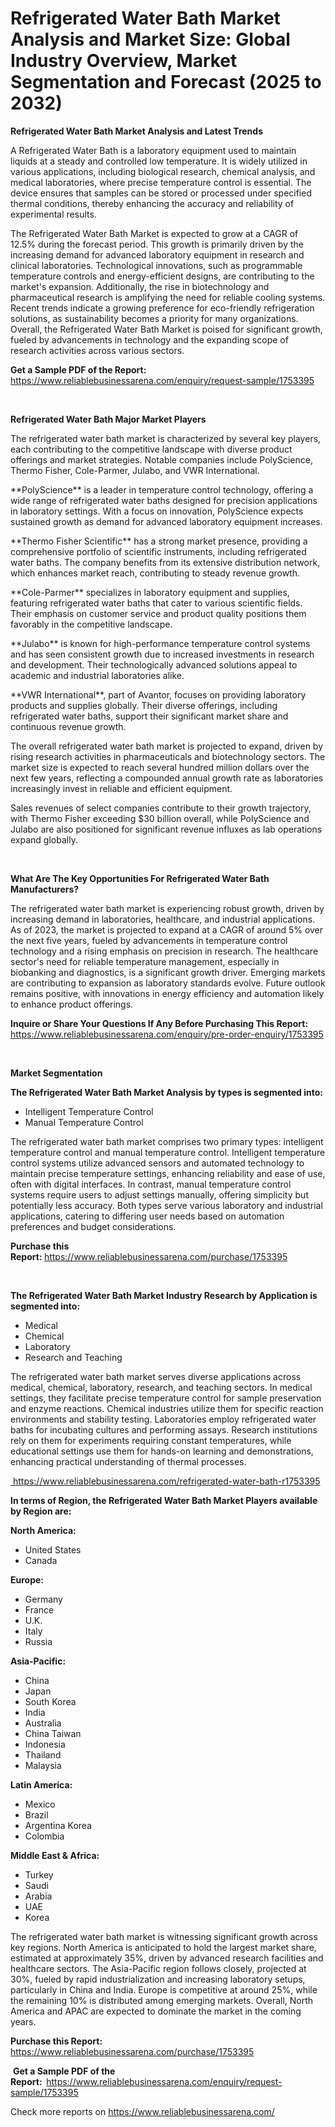 <p><h1>Refrigerated Water Bath Market Analysis and Market Size: Global Industry Overview, Market Segmentation and Forecast (2025 to 2032)</h1></p><p><strong>Refrigerated Water Bath Market Analysis and Latest Trends</strong></p>
<p><p>A Refrigerated Water Bath is a laboratory equipment used to maintain liquids at a steady and controlled low temperature. It is widely utilized in various applications, including biological research, chemical analysis, and medical laboratories, where precise temperature control is essential. The device ensures that samples can be stored or processed under specified thermal conditions, thereby enhancing the accuracy and reliability of experimental results.</p><p>The Refrigerated Water Bath Market is expected to grow at a CAGR of 12.5% during the forecast period. This growth is primarily driven by the increasing demand for advanced laboratory equipment in research and clinical laboratories. Technological innovations, such as programmable temperature controls and energy-efficient designs, are contributing to the market's expansion. Additionally, the rise in biotechnology and pharmaceutical research is amplifying the need for reliable cooling systems. Recent trends indicate a growing preference for eco-friendly refrigeration solutions, as sustainability becomes a priority for many organizations. Overall, the Refrigerated Water Bath Market is poised for significant growth, fueled by advancements in technology and the expanding scope of research activities across various sectors.</p></p>
<p><strong>Get a Sample PDF of the Report:&nbsp;</strong> <a href="https://www.reliablebusinessarena.com/enquiry/request-sample/1753395?utm_campaign=2238&utm_medium=2&utm_source=Github&utm_content=ia&utm_term=18022025&utm_id=refrigerated-water-bath">https://www.reliablebusinessarena.com/enquiry/request-sample/1753395</a></p>
<p>&nbsp;</p>
<p><strong>Refrigerated Water Bath Major Market Players</strong></p>
<p><p>The refrigerated water bath market is characterized by several key players, each contributing to the competitive landscape with diverse product offerings and market strategies. Notable companies include PolyScience, Thermo Fisher, Cole-Parmer, Julabo, and VWR International.</p><p>**PolyScience** is a leader in temperature control technology, offering a wide range of refrigerated water baths designed for precision applications in laboratory settings. With a focus on innovation, PolyScience expects sustained growth as demand for advanced laboratory equipment increases.</p><p>**Thermo Fisher Scientific** has a strong market presence, providing a comprehensive portfolio of scientific instruments, including refrigerated water baths. The company benefits from its extensive distribution network, which enhances market reach, contributing to steady revenue growth.</p><p>**Cole-Parmer** specializes in laboratory equipment and supplies, featuring refrigerated water baths that cater to various scientific fields. Their emphasis on customer service and product quality positions them favorably in the competitive landscape.</p><p>**Julabo** is known for high-performance temperature control systems and has seen consistent growth due to increased investments in research and development. Their technologically advanced solutions appeal to academic and industrial laboratories alike.</p><p>**VWR International**, part of Avantor, focuses on providing laboratory products and supplies globally. Their diverse offerings, including refrigerated water baths, support their significant market share and continuous revenue growth.</p><p>The overall refrigerated water bath market is projected to expand, driven by rising research activities in pharmaceuticals and biotechnology sectors. The market size is expected to reach several hundred million dollars over the next few years, reflecting a compounded annual growth rate as laboratories increasingly invest in reliable and efficient equipment.</p><p>Sales revenues of select companies contribute to their growth trajectory, with Thermo Fisher exceeding $30 billion overall, while PolyScience and Julabo are also positioned for significant revenue influxes as lab operations expand globally.</p></p>
<p>&nbsp;</p>
<p><strong>What Are The Key Opportunities For Refrigerated Water Bath Manufacturers?</strong></p>
<p><p>The refrigerated water bath market is experiencing robust growth, driven by increasing demand in laboratories, healthcare, and industrial applications. As of 2023, the market is projected to expand at a CAGR of around 5% over the next five years, fueled by advancements in temperature control technology and a rising emphasis on precision in research. The healthcare sector's need for reliable temperature management, especially in biobanking and diagnostics, is a significant growth driver. Emerging markets are contributing to expansion as laboratory standards evolve. Future outlook remains positive, with innovations in energy efficiency and automation likely to enhance product offerings.</p></p>
<p><strong>Inquire or Share Your Questions If Any Before Purchasing This Report:</strong> <a href="https://www.reliablebusinessarena.com/enquiry/pre-order-enquiry/1753395?utm_campaign=2238&utm_medium=2&utm_source=Github&utm_content=ia&utm_term=18022025&utm_id=refrigerated-water-bath">https://www.reliablebusinessarena.com/enquiry/pre-order-enquiry/1753395</a></p>
<p>&nbsp;</p>
<p><strong>Market Segmentation</strong></p>
<p><strong>The Refrigerated Water Bath Market Analysis by types is segmented into:</strong></p>
<p><ul><li>Intelligent Temperature Control</li><li>Manual Temperature Control</li></ul></p>
<p><p>The refrigerated water bath market comprises two primary types: intelligent temperature control and manual temperature control. Intelligent temperature control systems utilize advanced sensors and automated technology to maintain precise temperature settings, enhancing reliability and ease of use, often with digital interfaces. In contrast, manual temperature control systems require users to adjust settings manually, offering simplicity but potentially less accuracy. Both types serve various laboratory and industrial applications, catering to differing user needs based on automation preferences and budget considerations.</p></p>
<p><strong>Purchase this Report:&nbsp;</strong><a href="https://www.reliablebusinessarena.com/purchase/1753395?utm_campaign=2238&utm_medium=2&utm_source=Github&utm_content=ia&utm_term=18022025&utm_id=refrigerated-water-bath">https://www.reliablebusinessarena.com/purchase/1753395</a></p>
<p>&nbsp;</p>
<p><strong>The Refrigerated Water Bath Market Industry Research by Application is segmented into:</strong></p>
<p><ul><li>Medical</li><li>Chemical</li><li>Laboratory</li><li>Research and Teaching</li></ul></p>
<p><p>The refrigerated water bath market serves diverse applications across medical, chemical, laboratory, research, and teaching sectors. In medical settings, they facilitate precise temperature control for sample preservation and enzyme reactions. Chemical industries utilize them for specific reaction environments and stability testing. Laboratories employ refrigerated water baths for incubating cultures and performing assays. Research institutions rely on them for experiments requiring constant temperatures, while educational settings use them for hands-on learning and demonstrations, enhancing practical understanding of thermal processes.</p></p>
<p><a href="https://www.reliablebusinessarena.com/refrigerated-water-bath-r1753395?utm_campaign=2238&utm_medium=2&utm_source=Github&utm_content=ia&utm_term=18022025&utm_id=refrigerated-water-bath">&nbsp;https://www.reliablebusinessarena.com/refrigerated-water-bath-r1753395</a></p>
<p><strong>In terms of Region, the Refrigerated Water Bath Market Players available by Region are:</strong></p>
<p>
    <p> <strong> North America: </strong>
        <ul>
            <li>United States</li>
            <li>Canada</li>
        </ul>
        </p> 
    <p> <strong> Europe: </strong>
        <ul>
            <li>Germany</li>
            <li>France</li>
            <li>U.K.</li>
            <li>Italy</li>
            <li>Russia</li>
        </ul>
        </p> 
    <p> <strong> Asia-Pacific: </strong>
        <ul>
            <li>China</li>
            <li>Japan</li>
            <li>South Korea</li>
            <li>India</li>
            <li>Australia</li>
            <li>China Taiwan</li>
            <li>Indonesia</li>
            <li>Thailand</li>
            <li>Malaysia</li>
        </ul>
        </p> 
    <p> <strong> Latin America: </strong>
        <ul>
            <li>Mexico</li>
            <li>Brazil</li>
            <li>Argentina Korea</li>
            <li>Colombia</li>
        </ul>
        </p> 
    <p> <strong> Middle East & Africa: </strong>
        <ul>
            <li>Turkey</li>
            <li>Saudi</li>
            <li>Arabia</li>
            <li>UAE</li>
            <li>Korea</li>
        </ul>
    </p>
    </p>
<p><p>The refrigerated water bath market is witnessing significant growth across key regions. North America is anticipated to hold the largest market share, estimated at approximately 35%, driven by advanced research facilities and healthcare sectors. The Asia-Pacific region follows closely, projected at 30%, fueled by rapid industrialization and increasing laboratory setups, particularly in China and India. Europe is competitive at around 25%, while the remaining 10% is distributed among emerging markets. Overall, North America and APAC are expected to dominate the market in the coming years.</p></p>
<p><strong>Purchase this Report: </strong><a href="https://www.reliablebusinessarena.com/purchase/1753395?utm_campaign=2238&utm_medium=2&utm_source=Github&utm_content=ia&utm_term=18022025&utm_id=refrigerated-water-bath">https://www.reliablebusinessarena.com/purchase/1753395</a></p>
<p>&nbsp;<strong>Get a Sample PDF of the Report:&nbsp;&nbsp;</strong><a href="https://www.reliablebusinessarena.com/enquiry/request-sample/1753395?utm_campaign=2238&utm_medium=2&utm_source=Github&utm_content=ia&utm_term=18022025&utm_id=refrigerated-water-bath">https://www.reliablebusinessarena.com/enquiry/request-sample/1753395</a></p>
<p><strong></strong></p>
<p>Check more reports on <a href="https://www.reliablebusinessarena.com/?utm_campaign=2238&utm_medium=2&utm_source=Github&utm_content=ia&utm_term=18022025&utm_id=refrigerated-water-bath">https://www.reliablebusinessarena.com/</a></p>